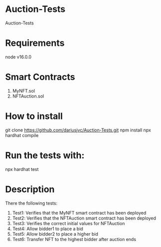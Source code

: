 # Auction-Tests
Auction-Tests

# Requirements
node v16.0.0

# Smart Contracts
1. MyNFT.sol
2. NFTAuction.sol

# How to install
git clone https://github.com/dariusjvc/Auction-Tests.git
npm install
npx hardhat compile

# Run the tests with:
npx hardhat test

# Description 
There the following tests:

1. Test1: Verifies that the MyNFT smart contract has been deployed
2. Test2: Verifies that the NFTAuction smart contract has been deployed
3. Test3: Verifies the correct initial values for NFTAuction
4. Test4: Allow bidder1 to place a bid
5. Test5: Allow bidder2 to place a higher bid
6. Test6: Transfer NFT to the highest bidder after auction ends




